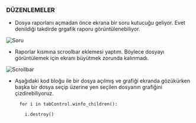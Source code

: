 ### DÜZENLEMELER
* Dosya raporlarıı açmadan önce ekrana bir soru kutucuğu geliyor. Evet denildiği takdirde grgafik raporu görüntülenebiliyor.

![Soru](https://user-images.githubusercontent.com/77548130/134783794-af0d8206-4e43-4287-b250-d002df527394.JPG)

* Raporlar kısmına scroolbar eklemesi yaptım. Böylece dosyayı görüntülemek için ekranı büyütmek zorunda kalınmadı.

![Scrollbar](https://user-images.githubusercontent.com/77548130/134783758-8dbf1a1a-b270-4398-aa98-f8e3c8f37c1e.JPG)

* Aşağıdaki kod bloğu ile bir dosya açılmış ve grafiği ekranda gözükürken başka bir dosya seçip üzerine yen seçilen dosyanın grafiğini çizdirebiliyoruz.

```
     for i in tabControl.winfo_children():
     
       i.destroy()    
```



